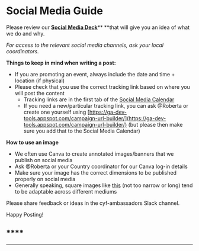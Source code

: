 # Social Media Guide

Please review our [**Social Media Deck**](https://docs.google.com/presentation/d/1SlcqZbgei1u7Xl6faddI67-y1GmXjyE0Wnw7Ksp9NHA/edit#slide=id.g8019bb5617\_0\_0)** **that will give you an idea of what we do and why.

_For access to the relevant social media channels, ask your local coordinators._

**Things to keep in mind when writing a post:**

* If you are promoting an event, always include the date and time + location (if physical)
* Please check that you use the correct tracking link based on where you will post the content
  * Tracking links are in the first tab of the [Social Media Calendar](https://docs.google.com/spreadsheets/d/18gOgQGzoTPuTrXjVWQpODwGYJmizTPD05vZii0XLl5k/edit#gid=562835470)
  * If you need a new/particular tracking link, you can ask @Roberta or create one yourself using [https://ga-dev-tools.appspot.com/campaign-url-builder/](https://ga-dev-tools.appspot.com/campaign-url-builder/) (but please then make sure you add that to the Social Media Calendar)

**How to use an image**

* We often use Canva to create annotated images/banners that we publish on social media
* Ask @Roberta or your Country coordinator for our Canva log-in details
* Make sure your image has the correct dimensions to be published properly on social media
* Generally speaking, square images like [this](https://drive.google.com/file/d/1iCrmEwMEk4\_MkSP7UD9llFMjffthn47Q/view?usp=sharing) (not too narrow or long) tend to be adaptable across different mediums

Please share feedback or ideas in the cyf-ambassadors Slack channel.

Happy Posting!



## ****

****
